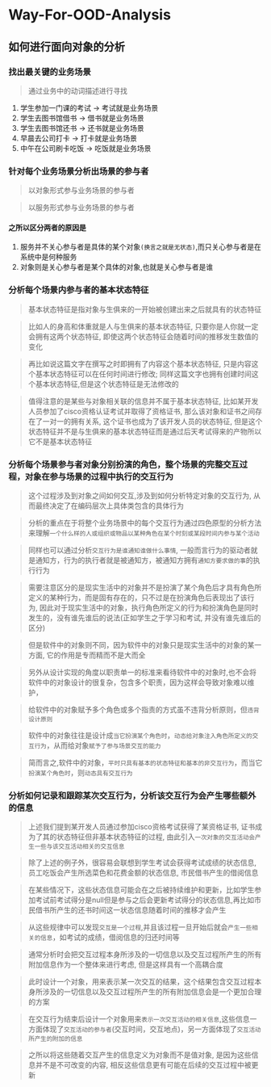 # Way-For-OOD-Analysis

## 如何进行面向对象的分析

### 找出最关键的业务场景

> 通过业务中的动词描述进行寻找

1. 学生参加一门课的考试  ->  考试就是业务场景
2. 学生去图书馆借书 -> 借书就是业务场景
3. 学生去图书馆还书 -> 还书就是业务场景
4. 早晨去公司打卡 -> 打卡就是业务场景
5. 中午在公司刷卡吃饭 -> 吃饭就是业务场景

### 针对每个业务场景分析出场景的参与者

> 以对象形式参与业务场景的参与者

> 以服务形式参与业务场景的参与者

#### 之所以区分两者的原因是

1. 服务并不关心参与者是具体的某个对象`(换言之就是无状态)`,而只关心参与者是在系统中是何种服务
2. 对象则是关心参与者是某个具体的对象,也就是关心参与者是谁

### 分析每个场景内参与者的基本状态特征

> 基本状态特征是指对象与生俱来的一开始被创建出来之后就具有的状态特征

> 比如人的身高和体重就是人与生俱来的基本状态特征, 只要你是人你就一定会拥有这两个状态特征, 即使这两个状态特征会随着时间的推移发生数值的变化

> 再比如说这篇文字在撰写之时即拥有了内容这个基本状态特征, 只是内容这个基本状态特征可以在任何时间进行修改; 同样这篇文字也拥有创建时间这个基本状态特征,但是这个状态特征是无法修改的

> 值得注意的是某些与对象相关联的信息并不属于基本状态特征, 比如某开发人员参加了cisco资格认证考试并取得了资格证书, 那么该对象和证书之间存在了一对一的拥有关系, 这个证书也成为了该开发人员的状态特征, 但是这个状态特征并不是与生俱来的基本状态特征而是通过后天考试得来的产物所以它不是基本状态特征

### 分析每个场景参与者对象分别扮演的角色，整个场景的完整交互过程，对象在参与场景的过程中执行的交互行为

> 这个过程涉及到对象之间如何交互,涉及到如何分析特定对象的交互行为, 从而最终决定了在编码层次上具体类包含的具体行为

> 分析的重点在于将整个业务场景中的每个交互行为通过四色原型的分析方法来理解`一个什么样的人或组织或物品以某种角色在某个时刻或某段时间内参与某个活动`

> 同样也可以通过分析`交互行为是谁通知谁做什么事情`, 一般而言行为的驱动者就是通知方，行为的执行者就是被通知方，被通知方拥有`通知方要求做的事`的执行行为

> 需要注意区分的是现实生活中的对象并不是扮演了某个角色后才具有角色所定义的某种行为，而是固有存在的，只不过是在扮演角色后表现出了该行为, 因此对于现实生活中的对象，执行角色所定义的行为和扮演角色是同时发生的，没有谁先谁后的说法(正如学生之于学习和考试, 并没有谁先谁后的区分)

> 但是软件中的对象则不同，因为软件中的对象只是现实生活中的对象的某一方面, 它的作用是专而精而不是大而全

> 另外从设计实现的角度以职责单一的标准来看待软件中的对象时,也不会将软件中的对象设计的很复杂，包含多个职责，因为这样会导致对象难以维护，

> 给软件中的对象赋予多个角色或多个指责的方式虽不违背分析原则，但`违背设计原则`

> 软件中的对象往往是设计成`当它扮演某个角色时`，`动态给对象注入角色所定义的交互行为`，从而给对象`赋予了参与场景交互的能力`

> 简而言之,软件中的对象，`平时只具有基本的状态特征和基本的非交互行为`，而当它`扮演某个角色时`，则`动态具有交互行为`

### 分析如何记录和跟踪某次交互行为，分析该交互行为会产生哪些额外的信息

> 上述我们提到某开发人员通过参加cisco资格考试获得了某资格证书, 证书成为了其的状态特征但非基本状态特征的过程, 由此引入`一次对象的交互活动会产生一些与该交互活动相关的交互信息`

> 除了上述的例子外，很容易会联想到学生考试会获得考试成绩的状态信息, 员工吃饭会产生所选菜色和花费金额的状态信息, 市民借书产生的借阅信息

> 在某些情况下，这些状态信息可能会在之后被持续维护和更新，比如学生参加考试前考试得分是null但是参与之后会更新考试得分的状态信息,再比如市民借书所产生的还书时间这一状态信息随着时间的推移才会产生

> 从这些规律中可以发现`交互是一个过程`,并且该过程一旦开始后就会`产生一些相关的信息`，如考试的成绩，借阅信息的归还时间等

> 通常分析时会把交互过程本身所涉及的一切信息以及交互过程所产生的所有附加信息作为一个整体来进行考虑, 但是这样具有一个高耦合度

> 此时设计一个对象，用来表示某一次交互的结果，这个结果包含交互过程本身所涉及的一切信息以及交互过程所产生的所有附加信息会是一个更加合理的方案

> 在交互行为结束后设计一个对象用来`表示一次交互活动的相关信息`,这些信息一方面体现了`交互活动的参与者`(交互时间，交互地点)，另一方面体现了`交互活动所产生的附加的信息`

> 之所以将这些随着交互产生的信息定义为对象而不是值对象, 是因为这些信息并不是不可改变的内容, 相反这些信息更有可能在后续的交互过程中被更新